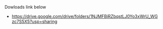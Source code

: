 Dowloads link below

- https://drive.google.com/drive/folders/1NJMFBiRZbqstLJ0Yo3xWrU_WGzc7S5X5?usp=sharing
